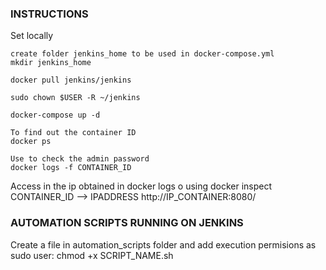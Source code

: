 ### INSTRUCTIONS

Set locally
```
create folder jenkins_home to be used in docker-compose.yml
mkdir jenkins_home

docker pull jenkins/jenkins

sudo chown $USER -R ~/jenkins 

docker-compose up -d

To find out the container ID
docker ps 

Use to check the admin password
docker logs -f CONTAINER_ID 
```

Access in the ip obtained in docker logs o using docker inspect CONTAINER_ID --> IPADDRESS
http://IP_CONTAINER:8080/


### AUTOMATION SCRIPTS RUNNING ON JENKINS

Create a file in automation_scripts folder and add execution permisions as sudo user: chmod +x SCRIPT_NAME.sh